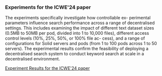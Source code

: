 <h3> Experiments for the ICWE'24 paper</h3>
The experiments specifically investigate how controllable ex-
perimental parameters influence search performance across a range of
decentralised settings. This includes examining the impact of different
text dataset sizes (0.5MB to 50MB per pod, divided into 1 to 10,000
files), different access control levels (10%, 25%, 50%, or 100% file ac-
cess), and a range of configurations for Solid servers and pods (from 1 to
100 pods across 1 to 50 servers). The experimental results confirm the
feasibility of deploying a decentralised search system to conduct keyword
search at scale in a decentralised environment.

[Experiment Results for the ICWE'24 paper](https://docs.google.com/spreadsheets/d/e/2PACX-1vT-0OCJJUvY-LE0BtnQqYQulkNXcHxC0IduafAozGD_lB0b-Ar5n7ePup8-0nXS4kZIBMEYmmwBHXux/pubhtml)
